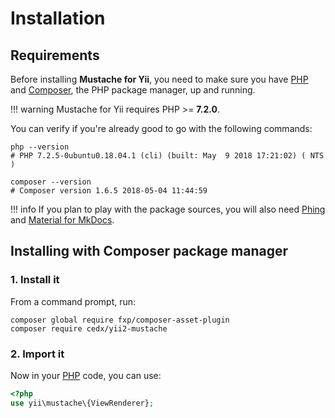 # Installation

## Requirements
Before installing **Mustache for Yii**, you need to make sure you have [PHP](https://secure.php.net)
and [Composer](https://getcomposer.org), the PHP package manager, up and running.

!!! warning
    Mustache for Yii requires PHP >= **7.2.0**.

You can verify if you're already good to go with the following commands:

```shell
php --version
# PHP 7.2.5-0ubuntu0.18.04.1 (cli) (built: May  9 2018 17:21:02) ( NTS )

composer --version
# Composer version 1.6.5 2018-05-04 11:44:59
```

!!! info
    If you plan to play with the package sources, you will also need
    [Phing](https://www.phing.info) and [Material for MkDocs](https://squidfunk.github.io/mkdocs-material).

## Installing with Composer package manager

### 1. Install it
From a command prompt, run:

```shell
composer global require fxp/composer-asset-plugin
composer require cedx/yii2-mustache
```

### 2. Import it
Now in your [PHP](https://secure.php.net) code, you can use:

```php
<?php
use yii\mustache\{ViewRenderer};
```
